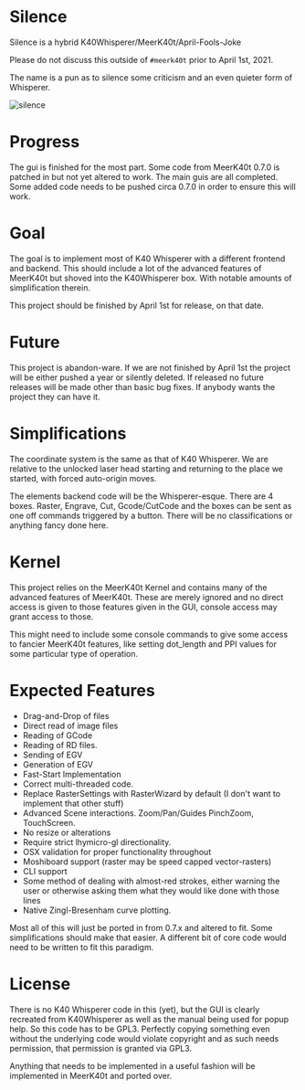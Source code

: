 # Silence
Silence is a hybrid K40Whisperer/MeerK40t/April-Fools-Joke

Please do not discuss this outside of `#meerk40t` prior to April 1st, 2021.

The name is a pun as to silence some criticism and an even quieter form of Whisperer.

![silence](https://user-images.githubusercontent.com/3302478/108626384-b0cf5100-7404-11eb-84b2-7dfee1598dc2.png)

# Progress

The gui is finished for the most part. Some code from MeerK40t 0.7.0 is patched in but not yet altered to work. The main guis are all completed. Some added code needs to be pushed circa 0.7.0 in order to ensure this will work.


# Goal
The goal is to implement most of K40 Whisperer with a different frontend and backend. This should include a lot of the advanced features of MeerK40t but shoved into the K40Whisperer box. With notable amounts of simplification therein. 

This project should be finished by April 1st for release, on that date.

# Future
This project is abandon-ware. If we are not finished by April 1st the project will be either pushed a year or silently deleted. If released no future releases will be made other than basic bug fixes. If anybody wants the project they can have it.

# Simplifications
The coordinate system is the same as that of K40 Whisperer. We are relative to the unlocked laser head starting and returning to the place we started, with forced auto-origin moves.

The elements backend code will be the Whisperer-esque. There are 4 boxes. Raster, Engrave, Cut, Gcode/CutCode and the boxes can be sent as one off commands triggered by a button. There will be no classifications or anything fancy done here.

# Kernel
This project relies on the MeerK40t Kernel and contains many of the advanced features of MeerK40t. These are merely ignored and no direct access is given to those features given in the GUI, console access may grant access to those.

This might need to include some console commands to give some access to fancier MeerK40t features, like setting dot_length and PPI values for some particular type of operation.

# Expected Features
* Drag-and-Drop of files
* Direct read of image files
* Reading of GCode
* Reading of RD files.
* Sending of EGV
* Generation of EGV
* Fast-Start Implementation
* Correct multi-threaded code.
* Replace RasterSettings with RasterWizard by default (I don't want to implement that other stuff)
* Advanced Scene interactions. Zoom/Pan/Guides PinchZoom, TouchScreen. 
* No resize or alterations
* Require strict lhymicro-gl directionality.
* OSX validation for proper functionality throughout
* Moshiboard support (raster may be speed capped vector-rasters)
* CLI support
* Some method of dealing with almost-red strokes, either warning the user or otherwise asking them what they would like done with those lines
* Native Zingl-Bresenham curve plotting.

Most all of this will just be ported in from 0.7.x and altered to fit. Some simplifications should make that easier. A different bit of core code would need to be written to fit this paradigm.


# License
There is no K40 Whisperer code in this (yet), but the GUI is clearly recreated from K40Whisperer as well as the manual being used for popup help. So this code has to be GPL3. Perfectly copying something even without the underlying code would violate copyright and as such needs permission, that permission is granted via GPL3.

Anything that needs to be implemented in a useful fashion will be implemented in MeerK40t and ported over.
